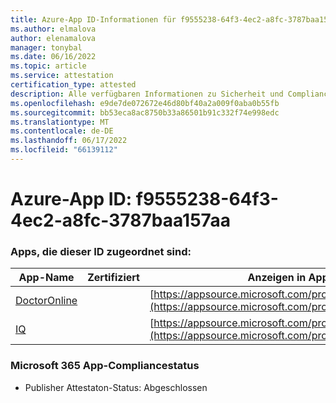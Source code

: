 ```yaml
---
title: Azure-App ID-Informationen für f9555238-64f3-4ec2-a8fc-3787baa157aa
ms.author: elmalova
author: elenamalova
manager: tonybal
ms.date: 06/16/2022
ms.topic: article
ms.service: attestation
certification_type: attested
description: Alle verfügbaren Informationen zu Sicherheit und Compliance für f9555238-64f3-4ec2-a8fc-3787baa157aa.
ms.openlocfilehash: e9de7de072672e46d80bf40a2a009f0aba0b55fb
ms.sourcegitcommit: bb53eca8ac8750b33a86501b91c332f74e998edc
ms.translationtype: MT
ms.contentlocale: de-DE
ms.lasthandoff: 06/17/2022
ms.locfileid: "66139112"
---
```

# <a name="azure-app-id-f9555238-64f3-4ec2-a8fc-3787baa157aa"></a>Azure-App ID: f9555238-64f3-4ec2-a8fc-3787baa157aa


### <a name="apps-associated-with-this-id"></a>Apps, die dieser ID zugeordnet sind:
| **App-Name** | **Zertifiziert** | **Anzeigen in AppSource** |
|--------------|---------------|-----------------------|
| [DoctorOnline](../forward/WA200004082.md) |  | [https://appsource.microsoft.com/product/office/WA200004082](https://appsource.microsoft.com/product/office/WA200004082) |
| [IQ](../forward/WA200004126.md) |  | [https://appsource.microsoft.com/product/office/WA200004126](https://appsource.microsoft.com/product/office/WA200004126) |

### <a name="microsoft-365-app-compliance-status"></a>Microsoft 365 App-Compliancestatus
- Publisher Attestaton-Status: Abgeschlossen
